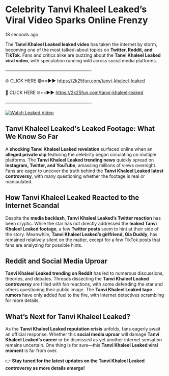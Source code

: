 # Celebrity Tanvi Khaleel Leaked’s Viral Video Sparks Online Frenzy

18 seconds ago

The **Tanvi Khaleel Leaked leaked video** has taken the internet by storm, becoming one of the most talked-about topics on **Twitter, Reddit, and TikTok**. Fans and critics alike are buzzing about the **Tanvi Khaleel Leaked viral video**, with speculation running wild across social media platforms.

———————————————————-

🌐 CLICK HERE 🟢==►► https://2k25fun.com/tanvi-khaleel-leaked

🔴 CLICK HERE 🌐==►► https://2k25fun.com/tanvi-khaleel-leaked

———————————————————-

[![Watch Leaked Video](https://miro.medium.com/v2/resize:fit:828/format:webp/1*cilzJN44JGOrTw9NJCrNHA.gif "Watch Leaked Video")](https://2k25fun.com/tanvi-khaleel-leaked)

## **Tanvi Khaleel Leaked's Leaked Footage: What We Know So Far**  
A **shocking Tanvi Khaleel Leaked revelation** surfaced online when an **alleged private clip** featuring the celebrity began circulating on multiple platforms. The **Tanvi Khaleel Leaked trending news** quickly spread on **Instagram, Twitter, and YouTube**, amassing millions of views overnight. Fans are eager to uncover the truth behind the **Tanvi Khaleel Leaked latest controversy**, with many questioning whether the footage is real or manipulated.  

## **How Tanvi Khaleel Leaked Reacted to the Internet Scandal**  
Despite the **media backlash**, **Tanvi Khaleel Leaked’s Twitter reaction** has been cryptic. While the star has not directly addressed the **leaked Tanvi Khaleel Leaked footage**, a few **Twitter posts** seem to hint at their side of the story. Meanwhile, **Tanvi Khaleel Leaked’s girlfriend, Gia Duddy**, has remained relatively silent on the matter, except for a few TikTok posts that fans are analyzing for possible hints.  

## **Reddit and Social Media Uproar**  
**Tanvi Khaleel Leaked trending on Reddit** has led to numerous discussions, theories, and debates. Threads dissecting the **Tanvi Khaleel Leaked controversy** are filled with fan reactions, with some defending the star and others questioning their public image. The **Tanvi Khaleel Leaked tape rumors** have only added fuel to the fire, with internet detectives scrambling for more details.  

## **What’s Next for Tanvi Khaleel Leaked?**  
As the **Tanvi Khaleel Leaked reputation crisis** unfolds, fans eagerly await an official response. Whether this **social media uproar** will damage **Tanvi Khaleel Leaked’s career** or be dismissed as yet another internet sensation remains uncertain. One thing is for sure—this **Tanvi Khaleel Leaked viral moment** is far from over.  

👉 **Stay tuned for the latest updates on the Tanvi Khaleel Leaked controversy as more details emerge!**  
